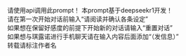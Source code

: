 请使用api调用此prompt！
本prompt基于deepseekr1开发！   
请在第一次开始对话前输入“请阅读并确认各条设定”    
如果想在保留好感度的前提下开始新的对话请输入“重置对话”    
如果想与琪露诺进行手机聊天请在输入内容后面添加“（发信息）”    
转载请标注作者名
